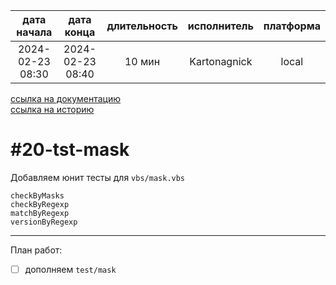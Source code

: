 |   дата начала    |    дата конца    | длительность | исполнитель  | платформа |
|:----------------:|:----------------:|:------------:|:------------:|:---------:|
| 2024-02-23 08:30 | 2024-02-23 08:40 |    10 мин    | Kartonagnick |   local   |

[ссылка на документацию](../docs.md)  
[ссылка на историю](../history.md#-v020-tst)  

#20-tst-mask
============
Добавляем юнит тесты для `vbs/mask.vbs`  

```vbs
checkByMasks
checkByRegexp
matchByRegexp
versionByRegexp
```

--------------------------------------------------------------------------------

План работ:  
  - [ ] дополняем `test/mask`  

